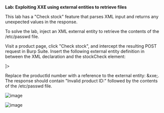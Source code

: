 **Lab: Exploiting XXE using external entities to retrieve files**

This lab has a "Check stock" feature that parses XML input and returns any unexpected values in the response.

To solve the lab, inject an XML external entity to retrieve the contents of the /etc/passwd file.

Visit a product page, click "Check stock", and intercept the resulting POST request in Burp Suite.
Insert the following external entity definition in between the XML declaration and the stockCheck element:

<!DOCTYPE test [ <!ENTITY xxe SYSTEM "file:///etc/passwd"> ]>
Replace the productId number with a reference to the external entity: &xxe;. The response should contain "Invalid product ID:" followed by the contents of the /etc/passwd file.

![image](https://github.com/SURYASNAIR1/PortSwigger/assets/123303806/4b659553-dd2e-4d5c-841a-1cab3610b62a)

![image](https://github.com/SURYASNAIR1/PortSwigger/assets/123303806/a68a9acb-e875-4d12-87af-d7e5c8796230)
